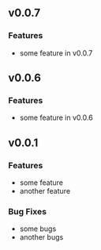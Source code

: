## v0.0.7

### Features

- some feature in v0.0.7


## v0.0.6

### Features

- some feature in v0.0.6

## v0.0.1

### Features

- some feature
- another feature

### Bug Fixes

- some bugs
- another bugs
